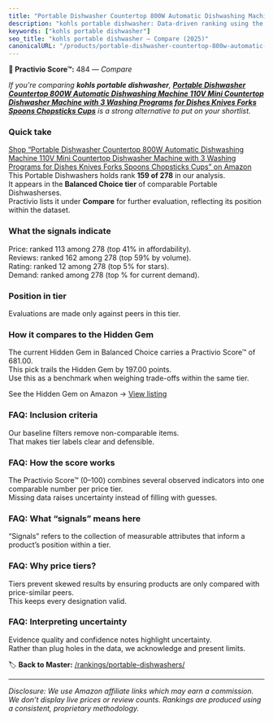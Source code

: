 ```yaml
---
title: "Portable Dishwasher Countertop 800W Automatic Dishwashing Machine 110V Mini Countertop Dishwasher Machine with 3 Washing Programs for Dishes Knives Forks Spoons Chopsticks Cups"
description: "kohls portable dishwasher: Data-driven ranking using the Practivio Score™. Positioned by quality, value, demand, findability, momentum."
keywords: ["kohls portable dishwasher"]
seo_title: "kohls portable dishwasher — Compare (2025)"
canonicalURL: "/products/portable-dishwasher-countertop-800w-automatic-dishwashing-machine-110v-mini-countertop-dishwasher-machine-with-3-washing-programs-for-dishes-knives-forks-spoons-chopsticks-cups-B0F9F1QCK2/"
---
```


**🛒 Practivio Score™:** 484 — _Compare_


*If you're comparing **kohls portable dishwasher**, **[Portable Dishwasher Countertop 800W Automatic Dishwashing Machine 110V Mini Countertop Dishwasher Machine with 3 Washing Programs for Dishes Knives Forks Spoons Chopsticks Cups](https://www.amazon.com/dp/B0F9F1QCK2?tag=practivio-20)** is a strong alternative to put on your shortlist.*
### Quick take
[Shop “Portable Dishwasher Countertop 800W Automatic Dishwashing Machine 110V Mini Countertop Dishwasher Machine with 3 Washing Programs for Dishes Knives Forks Spoons Chopsticks Cups” on Amazon](https://www.amazon.com/dp/B0F9F1QCK2?tag=practivio-20)
This Portable Dishwashers holds rank **159 of 278** in our analysis.  
It appears in the **Balanced Choice tier** of comparable Portable Dishwasherses.  
Practivio lists it under **Compare** for further evaluation, reflecting its position within the dataset.

### What the signals indicate
Price: ranked 113 among 278 (top 41% in affordability).  
Reviews: ranked 162 among 278 (top 59% by volume).  
Rating: ranked 12 among 278 (top 5% for stars).  
Demand: ranked  among 278 (top % for current demand).

### Position in tier
Evaluations are made only against peers in this tier.

### How it compares to the Hidden Gem
The current Hidden Gem in Balanced Choice carries a Practivio Score™ of 681.00.  
This pick trails the Hidden Gem by 197.00 points.  
Use this as a benchmark when weighing trade-offs within the same tier.  

See the Hidden Gem on Amazon → [View listing](https://www.amazon.com/dp/B0B9GJFNLX?tag=practivio-20)

### FAQ: Inclusion criteria
Our baseline filters remove non-comparable items.  
That makes tier labels clear and defensible.

### FAQ: How the score works
The Practivio Score™ (0–100) combines several observed indicators into one comparable number per price tier.  
Missing data raises uncertainty instead of filling with guesses.

### FAQ: What “signals” means here
“Signals” refers to the collection of measurable attributes that inform a product’s position within a tier.

### FAQ: Why price tiers?
Tiers prevent skewed results by ensuring products are only compared with price-similar peers.  
This keeps every designation valid.

### FAQ: Interpreting uncertainty
Evidence quality and confidence notes highlight uncertainty.  
Rather than plug holes in the data, we acknowledge and present limits.

<!-- Missing template for Compare/CompareWithinPriceClass -->


🏷️ **Back to Master:** [/rankings/portable-dishwashers/](/rankings/portable-dishwashers/)

---
_Disclosure: We use Amazon affiliate links which may earn a commission. We don’t display live prices or review counts. Rankings are produced using a consistent, proprietary methodology._
